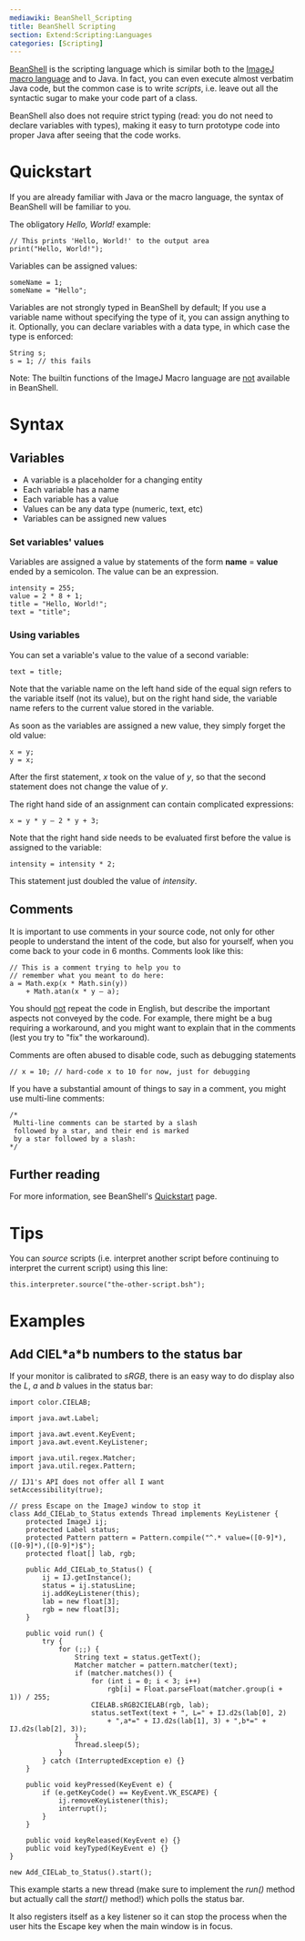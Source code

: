 ```yaml
---
mediawiki: BeanShell_Scripting
title: BeanShell Scripting
section: Extend:Scripting:Languages
categories: [Scripting]
---
```


[BeanShell](http://www.beanshell.org/) is the scripting language which is similar both to the [ImageJ macro language](/scripting/macro) and to Java. In fact, you can even execute almost verbatim Java code, but the common case is to write *scripts*, i.e. leave out all the syntactic sugar to make your code part of a class.

BeanShell also does not require strict typing (read: you do not need to declare variables with types), making it easy to turn prototype code into proper Java after seeing that the code works.

# Quickstart

If you are already familiar with Java or the macro language, the syntax of BeanShell will be familiar to you.

The obligatory *Hello, World!* example:

    // This prints 'Hello, World!' to the output area
    print("Hello, World!");

Variables can be assigned values:

    someName = 1;
    someName = "Hello";

Variables are not strongly typed in BeanShell by default; If you use a variable name without specifying the type of it, you can assign anything to it. Optionally, you can declare variables with a data type, in which case the type is enforced:

    String s;
    s = 1; // this fails

Note: The builtin functions of the ImageJ Macro language are <u>not</u> available in BeanShell.

# Syntax

## Variables

-   A variable is a placeholder for a changing entity
-   Each variable has a name
-   Each variable has a value
-   Values can be any data type (numeric, text, etc)
-   Variables can be assigned new values

### Set variables' values

Variables are assigned a value by statements of the form **name** = **value** ended by a semicolon. The value can be an expression.

    intensity = 255;
    value = 2 * 8 + 1;
    title = "Hello, World!";
    text = "title";

### Using variables

You can set a variable's value to the value of a second variable:

    text = title;

Note that the variable name on the left hand side of the equal sign refers to the variable itself (not its value), but on the right hand side, the variable name refers to the current value stored in the variable.

As soon as the variables are assigned a new value, they simply forget the old value:

    x = y;
    y = x;

After the first statement, *x* took on the value of *y*, so that the second statement does not change the value of *y*.

The right hand side of an assignment can contain complicated expressions:

    x = y * y – 2 * y + 3;

Note that the right hand side needs to be evaluated first before the value is assigned to the variable:

    intensity = intensity * 2;

This statement just doubled the value of *intensity*.

## Comments

It is important to use comments in your source code, not only for other people to understand the intent of the code, but also for yourself, when you come back to your code in 6 months. Comments look like this:

    // This is a comment trying to help you to
    // remember what you meant to do here:
    a = Math.exp(x * Math.sin(y))
        + Math.atan(x * y – a);

You should <u>not</u> repeat the code in English, but describe the important aspects not conveyed by the code. For example, there might be a bug requiring a workaround, and you might want to explain that in the comments (lest you try to "fix" the workaround).

Comments are often abused to disable code, such as debugging statements

    // x = 10; // hard-code x to 10 for now, just for debugging

If you have a substantial amount of things to say in a comment, you might use multi-line comments:

    /*
     Multi-line comments can be started by a slash
     followed by a star, and their end is marked
     by a star followed by a slash:
    */

## Further reading

For more information, see BeanShell's [Quickstart](http://www.beanshell.org/manual/quickstart.html) page.

# Tips

You can *source* scripts (i.e. interpret another script before continuing to interpret the current script) using this line:

    this.interpreter.source("the-other-script.bsh");

# Examples

## Add CIEL\*a\*b numbers to the status bar

If your monitor is calibrated to *sRGB*, there is an easy way to do display also the *L*, *a* and *b* values in the status bar:

    import color.CIELAB;

    import java.awt.Label;

    import java.awt.event.KeyEvent;
    import java.awt.event.KeyListener;

    import java.util.regex.Matcher;
    import java.util.regex.Pattern;

    // IJ1's API does not offer all I want
    setAccessibility(true);

    // press Escape on the ImageJ window to stop it
    class Add_CIELab_to_Status extends Thread implements KeyListener {
        protected ImageJ ij;
        protected Label status;
        protected Pattern pattern = Pattern.compile("^.* value=([0-9]*),([0-9]*),([0-9]*)$");
        protected float[] lab, rgb;

        public Add_CIELab_to_Status() {
            ij = IJ.getInstance();
            status = ij.statusLine;
            ij.addKeyListener(this);
            lab = new float[3];
            rgb = new float[3];
        }

        public void run() {
            try {
                for (;;) {
                    String text = status.getText();
                    Matcher matcher = pattern.matcher(text);
                    if (matcher.matches()) {
                        for (int i = 0; i < 3; i++)
                            rgb[i] = Float.parseFloat(matcher.group(i + 1)) / 255;
                        CIELAB.sRGB2CIELAB(rgb, lab);
                        status.setText(text + ", L=" + IJ.d2s(lab[0], 2)
                            + ",a*=" + IJ.d2s(lab[1], 3) + ",b*=" + IJ.d2s(lab[2], 3));
                    }
                    Thread.sleep(5);
                }
            } catch (InterruptedException e) {}
        }
     
        public void keyPressed(KeyEvent e) {
            if (e.getKeyCode() == KeyEvent.VK_ESCAPE) {
                ij.removeKeyListener(this);
                interrupt();
            }
        }

        public void keyReleased(KeyEvent e) {}
        public void keyTyped(KeyEvent e) {}
    }

    new Add_CIELab_to_Status().start();

This example starts a new thread (make sure to implement the *run()* method but actually call the *start()* method!) which polls the status bar.

It also registers itself as a key listener so it can stop the process when the user hits the Escape key when the main window is in focus.



